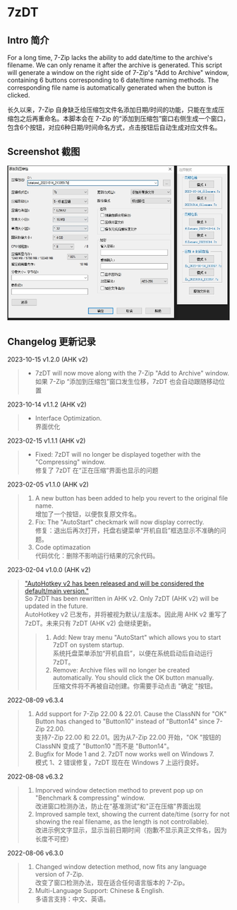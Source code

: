 # 7zDT
## Intro 简介
For a long time, 7-Zip lacks the ability to add date/time to the archive's filename. We can only rename it after the archive is generated. This script will generate a window on the right side of 7-Zip's "Add to Archive" window, containing 6 buttons corresponding to 6 date/time naming methods. The corresponding file name is automatically generated when the button is clicked.

长久以来，7-Zip 自身缺乏给压缩包文件名添加日期/时间的功能，只能在生成压缩包之后再重命名。本脚本会在 7-Zip 的“添加到压缩包”窗口右侧生成一个窗口，包含6个按钮，对应6种日期/时间命名方式，点击按钮后自动生成对应文件名。

## Screenshot 截图
![image](https://github.com/fffb/7zDT/blob/main/screenshot.jpg)

## Changelog 更新记录  
2023-10-15 v1.2.0  (AHK v2)
> - 7zDT will now move along with the 7-Zip "Add to Archive" window.   
> 如果 7-Zip “添加到压缩包”窗口发生位移，7zDT 也会自动跟随移动位置  

2023-10-14 v1.1.2  (AHK v2)
> - Interface Optimization.   
> 界面优化  

2023-02-15 v1.1.1  (AHK v2)
> - Fixed: 7zDT will no longer be displayed together with the "Compressing" window.   
> 修复了 7zDT 在“正在压缩”界面也显示的问题  
  
2023-02-05 v1.1.0  (AHK v2)  
>1. A new button has been added to help you revert to the original file name.  
增加了一个按钮，以便恢复原文件名。  
>2. Fix:  The "AutoStart" checkmark will now display correctly.  
修复：退出后再次打开，托盘右键菜单“开机自启”框选显示不准确的问题。  
>3. Code optimazation  
代码优化：删除不影响运行结果的冗余代码。

2023-02-04 v1.0.0  (AHK v2)
>["AutoHotkey v2 has been released and will be considered the default/main version."](https://www.autohotkey.com/boards/viewtopic.php?f=24&t=112989)  
>So 7zDT has been rewritten in AHK v2. Only 7zDT (AHK v2) will be updated in the future.  
AutoHotkey v2 已发布，并将被视为默认/主版本。因此用 AHK v2 重写了 7zDT。未来只有 7zDT (AHK v2) 会继续更新。
>>1. Add: New tray menu "AutoStart" which allows you to start 7zDT on system startup.  
>>系统托盘菜单添加“开机自启”，以便在系统启动后自动运行 7zDT。
>>2. Remove: Archive files will no longer be created automatically. You should click the OK button manually.  
>>压缩文件将不再被自动创建。你需要手动点击 "确定 "按钮。


2022-08-09 v6.3.4
>1. Add support for 7-Zip 22.00 & 22.01. Cause the ClassNN for "OK" Button has changed to "Button10" instead of "Button14" since 7-Zip 22.00.\
支持7-Zip 22.00 和 22.01。因为从7-Zip 22.00 开始，"OK "按钮的 ClassNN 变成了 "Button10 "而不是 "Button14"。
>2. Bugfix for Mode 1 and 2. 7zDT now works well on Windows 7.\
模式 1、2 错误修复，7zDT 现在在 Windows 7 上运行良好。

2022-08-08 v6.3.2
>1. Imporved window detection method to prevent pop up on "Benchmark & compressing" window.\
改进窗口检测办法，防止在“基准测试”和"正在压缩"界面出现
>2. Improved sample text, showing the current date/time (sorry for not showing the real filename, as the length is not controllable).\
改进示例文字显示，显示当前日期时间（抱歉不显示真正文件名，因为长度不可控）

2022-08-06 v6.3.0
>1. Changed window detection method, now fits any language version of 7-Zip.  
改变了窗口检测办法，现在适合任何语言版本的 7-Zip。
>2. Multi-Language Support: Chinese & English.  
多语言支持：中文、英语。